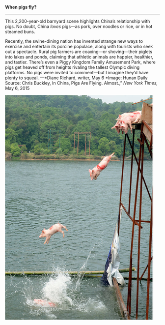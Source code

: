 **When pigs fly?**

****

This 2,200-year-old barnyard scene highlights China’s relationship with pigs. No doubt, China *loves* pigs—as pork, over noodles or rice, or in hot steamed buns.

Recently, the swine-dining nation has invented strange new ways to exercise and entertain its porcine populace, along with tourists who seek out a spectacle. Rural pig farmers are coaxing—or shoving—their piglets into lakes and ponds, claiming that athletic animals are happier, healthier, and tastier. There’s even a Piggy Kingdom Family Amusement Park, where pigs get heaved off from heights rivaling the tallest Olympic diving platforms. No pigs were invited to comment—but I imagine they’d have plenty to squeal.
 —*Diane Richard, writer, May 6
*Image: Hunan Daily
 Source: Chris Buckley, In China, Pigs Are Flying. Almost.,” *New York Times,* May 6, 2015

![](../images/15-5-6_95.118.1a-l_PigsEDIT-1.jpeg)
